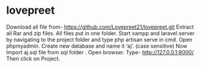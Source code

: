 # lovepreet
Download all file from- https://github.com/Lovepreet21/lovepreet.git
Extract all Rar and zip files.
All files put in one folder.
Start xampp and laravel server by navigating to the project folder and type php artisan serve in cmd.
Open phpmyadmin.
Create new database and name it ‘aj’. (case sensitive)
Now Import aj.sql file from sql folder .
Open browser.
Type- http://127.0.0.1:8000/
Then click on Project.
